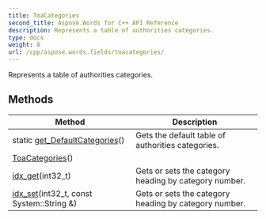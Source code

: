 ```yaml
---
title: ToaCategories
second_title: Aspose.Words for C++ API Reference
description: Represents a table of authorities categories. 
type: docs
weight: 0
url: /cpp/aspose.words.fields/toacategories/
---
```


Represents a table of authorities categories. 

## Methods

| Method | Description |
| --- | --- |
| static [get_DefaultCategories](./get_defaultcategories/)() | Gets the default table of authorities categories.  |
| [ToaCategories](./toacategories/)() |  |
| [idx_get](./idx_get/)(int32_t) | Gets or sets the category heading by category number.  |
| [idx_set](./idx_set/)(int32_t, const System::String &) | Gets or sets the category heading by category number.  |
